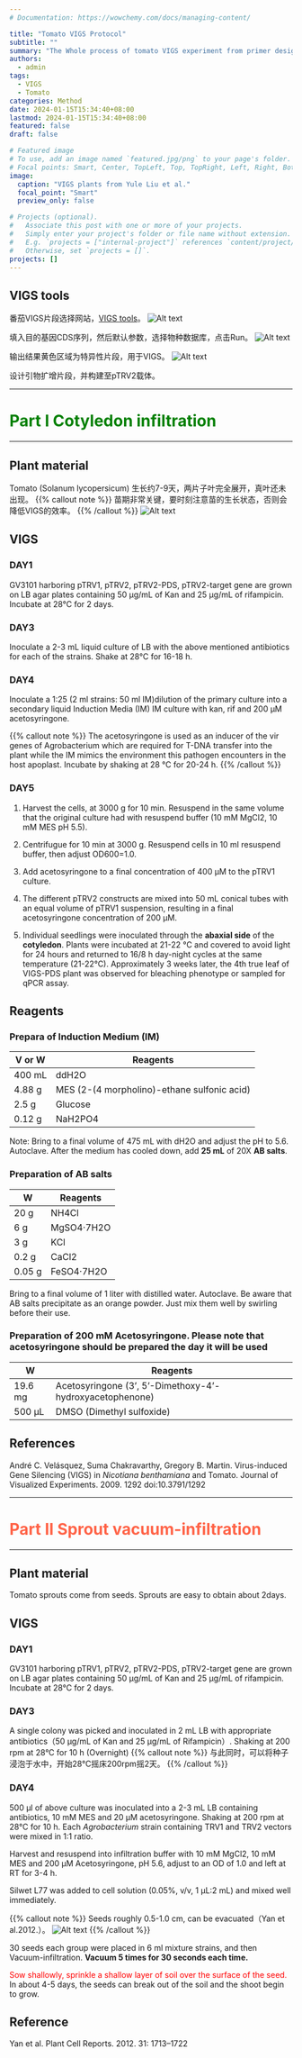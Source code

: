 ```yaml
---
# Documentation: https://wowchemy.com/docs/managing-content/

title: "Tomato VIGS Protocol"
subtitle: ""
summary: "The Whole process of tomato VIGS experiment from primer design to phenotype."
authors: 
  - admin
tags:
  - VIGS
  - Tomato
categories: Method
date: 2024-01-15T15:34:40+08:00
lastmod: 2024-01-15T15:34:40+08:00
featured: false
draft: false

# Featured image
# To use, add an image named `featured.jpg/png` to your page's folder.
# Focal points: Smart, Center, TopLeft, Top, TopRight, Left, Right, BottomLeft, Bottom, BottomRight.
image:
  caption: "VIGS plants from Yule Liu et al."
  focal_point: "Smart"
  preview_only: false

# Projects (optional).
#   Associate this post with one or more of your projects.
#   Simply enter your project's folder or file name without extension.
#   E.g. `projects = ["internal-project"]` references `content/project/deep-learning/index.md`.
#   Otherwise, set `projects = []`.
projects: []
---
```


## VIGS tools
番茄VIGS片段选择网站，[VIGS tools](https://vigs.solgenomics.net)。
![Alt text](image.png)

填入目的基因CDS序列，然后默认参数，选择物种数据库，点击Run。
![Alt text](image-1.png)

输出结果黄色区域为特异性片段，用于VIGS。
![Alt text](image-2.png)

设计引物扩增片段，并构建至pTRV2载体。

---
# <font color=green>Part I Cotyledon infiltration</font>

---

## Plant material
Tomato (Solanum lycopersicum) 生长约7-9天，两片子叶完全展开，真叶还未出现。
{{% callout note %}}
苗期非常关键，要时刻注意苗的生长状态，否则会降低VIGS的效率。
{{% /callout %}}
![Alt text](tomatoseedling.png)

## VIGS
### DAY1
GV3101 harboring pTRV1, pTRV2, pTRV2-PDS, pTRV2-target gene are grown on LB agar plates containing 50 µg/mL of Kan and 25 µg/mL of rifampicin. Incubate at 28°C for 2 days.

### DAY3
Inoculate a 2-3 mL liquid culture of LB with the above mentioned antibiotics for each  of the strains. Shake at 28°C for 16-18 h.

### DAY4

Inoculate a 1:25 (2 ml strains: 50 ml IM)dilution of the primary culture into a secondary liquid Induction Media (IM) IM culture with kan, rif and 200 µM acetosyringone.

{{% callout note %}}
The acetosyringone is used as an inducer of the vir genes of Agrobacterium which are required for T-DNA transfer into the plant while the IM mimics the environment this pathogen encounters in the host apoplast. Incubate by shaking at 28 °C for 20-24 h.
{{% /callout %}}

### DAY5
1. Harvest the cells, at 3000 g for 10 min. Resuspend in the same volume that the original culture had with resuspend buffer (10 mM MgCl2, 10 mM MES pH 5.5).

2. Centrifugue for 10 min at 3000 g. Resuspend cells in 10 ml resuspend buffer, then adjust OD600=1.0. 

3. Add acetosyringone to a final concentration of 400 µM to the pTRV1 culture.

4. The different pTRV2 constructs are mixed into 50 mL conical tubes with an equal volume of pTRV1 suspension, resulting in a final acetosyringone concentration of 200 μM.

5. Individual seedlings were inoculated through the **abaxial side** of the **cotyledon**. Plants were incubated at 21-22 °C and covered to avoid light for 24 hours and returned to 16/8 h day-night cycles at the same temperature (21-22°C). Approximately 3 weeks later, the 4th true leaf of VIGS-PDS plant was observed for bleaching phenotype or sampled for qPCR assay.

## Reagents
### Prepara of Induction Medium (IM)
| V or W | Reagents                                    |
| ------ | ------------------------------------------- |
| 400 mL | ddH2O                                       |
| 4.88 g | MES (2-(4 morpholino)-ethane sulfonic acid) |
| 2.5 g  | Glucose                                     |
| 0.12 g | NaH2PO4                                     |

Note: Bring to a final volume of 475 mL with dH2O and adjust the pH to 5.6. Autoclave. After the medium has cooled down, add **25 mL** of 20X **AB salts**.

### Preparation of AB salts
| W      | Reagents   |
| ------ | ---------- |
| 20 g   | NH4Cl      |
| 6 g    | MgSO4·7H2O |
| 3 g    | KCl        |
| 0.2 g  | CaCl2      |
| 0.05 g | FeSO4·7H2O |

Bring to a final volume of 1 liter with distilled water. Autoclave. Be aware that AB salts precipitate as an orange powder. Just mix them well by swirling before their use.

### Preparation of 200 mM Acetosyringone. Please note that acetosyringone should be prepared the day it will be used
| W       | Reagents                                                 |
| ------- | -------------------------------------------------------- |
| 19.6 mg | Acetosyringone (3’, 5’-Dimethoxy-4’-hydroxyacetophenone) |
| 500 µL  | DMSO (Dimethyl sulfoxide)                                |

## References
André C. Velásquez, Suma Chakravarthy, Gregory B. Martin. Virus-induced Gene Silencing (VIGS) in *Nicotiana benthamiana* and Tomato. Journal of Visualized Experiments. 2009. 1292 doi:10.3791/1292 

---
# <font color=tomato>Part II Sprout vacuum-infiltration</font>

---
## Plant material
Tomato sprouts come from seeds. Sprouts are easy to obtain about 2days.


## VIGS

### DAY1
GV3101 harboring pTRV1, pTRV2, pTRV2-PDS, pTRV2-target gene are grown on LB agar plates containing 50 µg/mL of Kan and 25 µg/mL of rifampicin. Incubate at 28°C for 2 days.

### DAY3
A single colony was picked and inoculated in 2 mL LB with appropriate antibiotics（50 µg/mL of Kan and 25 µg/mL of Rifampicin）. Shaking at 200 rpm at 28°C for 10 h (Overnight)
{{% callout note %}}
与此同时，可以将种子浸泡于水中，开始28°C摇床200rpm摇2天。
{{% /callout %}}

### DAY4
500 µl of above culture was inoculated into a 2-3 mL LB containing antibiotics, 10 mM MES and 20 µM acetosyringone. Shaking at 200 rpm at 28°C for 10 h. Each *Agrobacterium* strain containing TRV1 and TRV2 vectors were mixed in 1:1 ratio.

Harvest and resuspend into infiltration buffer with 10 mM MgCl2, 10 mM MES and 200 µM Acetosyringone, pH 5.6, adjust to an OD of 1.0 and left at RT for 3-4 h.

Silwet L77 was added to cell solution (0.05%, v/v, 1 µL:2 mL) and mixed well immediately.

{{% callout note %}}
Seeds roughly 0.5-1.0 cm, can be evacuated（Yan et al.2012.）。
![Alt text](image-3.png)
{{% /callout %}}

30 seeds each group were placed in 6 ml mixture strains, and then Vacuum-infiltration. **Vacuum 5 times for 30 seconds each time.**

<font color=red>Sow shallowly, sprinkle a shallow layer of soil over the surface of the seed.</font> In about 4-5 days, the seeds can break out of the soil and the shoot begin to grow.

## Reference
Yan et al. Plant Cell Reports. 2012. 31: 1713–1722 


